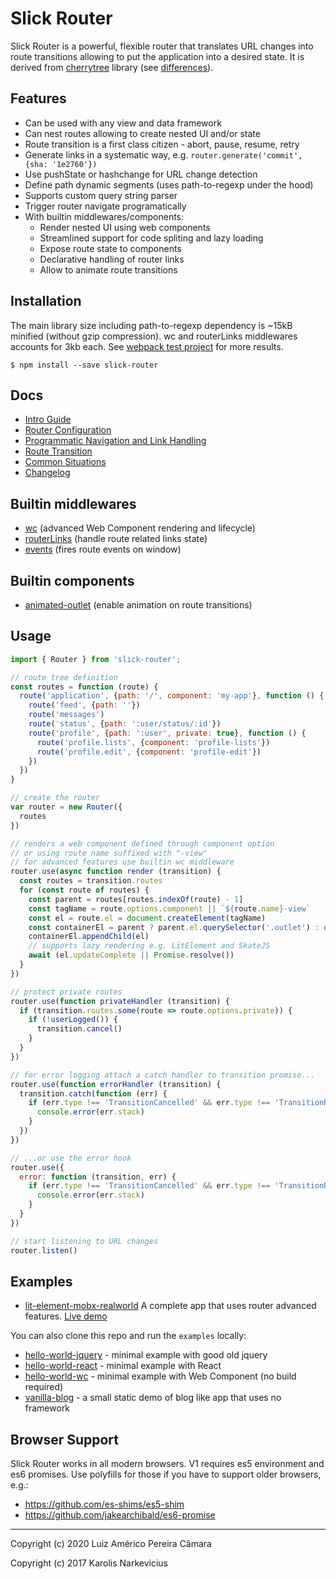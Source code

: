 # Slick Router

Slick Router is a powerful, flexible router that translates URL changes into route transitions allowing to put the application into a desired state. It is derived from [cherrytree](https://github.com/QubitProducts/cherrytree) library (see [differences](docs/versions-differences.md)).

## Features

* Can be used with any view and data framework
* Can nest routes allowing to create nested UI and/or state
* Route transition is a first class citizen - abort, pause, resume, retry
* Generate links in a systematic way, e.g. `router.generate('commit', {sha: '1e2760'})`
* Use pushState or hashchange for URL change detection
* Define path dynamic segments (uses path-to-regexp under the hood)
* Supports custom query string parser
* Trigger router navigate programatically
* With builtin middlewares/components:
  * Render nested UI using web components
  * Streamlined support for code spliting and lazy loading 
  * Expose route state to components
  * Declarative handling of router links
  * Allow to animate route transitions

## Installation

The main library size including path-to-regexp dependency is ~15kB minified (without gzip compression).
wc and routerLinks middlewares accounts for 3kb each. See [webpack test project](examples/tree-shaking) for more results.

    $ npm install --save slick-router


## Docs

* [Intro Guide](docs/intro.md)
* [Router Configuration](docs/router-configuration.md)
* [Programmatic Navigation and Link Handling](docs/programmatic-navigation-and-link.md)
* [Route Transition](docs/route-transition.md)
* [Common Situations](docs/common-situations.md)
* [Changelog](CHANGELOG.md)


## Builtin middlewares

 * [wc](docs/middlewares/wc.md) (advanced Web Component rendering and lifecycle)
 * [routerLinks](docs/middlewares/routerlinks.md) (handle route related links state)
 * [events](docs/middlewares/events.md) (fires route events on window)

## Builtin components

 * [animated-outlet](docs/components/animated-outlet.md) (enable animation on route transitions)

## Usage

```js
import { Router } from 'slick-router';

// route tree definition
const routes = function (route) {
  route('application', {path: '/', component: 'my-app'}, function () {
    route('feed', {path: ''})
    route('messages')
    route('status', {path: ':user/status/:id'})
    route('profile', {path: ':user', private: true}, function () {
      route('profile.lists', {component: 'profile-lists'})
      route('profile.edit', {component: 'profile-edit'})
    })
  })
}

// create the router
var router = new Router({
  routes
})

// renders a web component defined through component option
// or using route name suffixed with "-view"
// for advanced features use builtin wc middleware
router.use(async function render (transition) {
  const routes = transition.routes
  for (const route of routes) {
    const parent = routes[routes.indexOf(route) - 1]
    const tagName = route.options.component || `${route.name}-view`
    const el = route.el = document.createElement(tagName)
    const containerEl = parent ? parent.el.querySelector('.outlet') : document.body
    containerEl.appendChild(el)
    // supports lazy rendering e.g. LitElement and SkateJS
    await (el.updateComplete || Promise.resolve())
  }
})

// protect private routes
router.use(function privateHandler (transition) {
  if (transition.routes.some(route => route.options.private)) {
    if (!userLogged()) {
      transition.cancel()
    }
  }
})

// for error logging attach a catch handler to transition promise...
router.use(function errorHandler (transition) {
  transition.catch(function (err) {
    if (err.type !== 'TransitionCancelled' && err.type !== 'TransitionRedirected') {
      console.error(err.stack)
    }
  })
})

// ...or use the error hook
router.use({
  error: function (transition, err) {
    if (err.type !== 'TransitionCancelled' && err.type !== 'TransitionRedirected') {
      console.error(err.stack)
    }    
  }
})

// start listening to URL changes
router.listen()
```


## Examples

 * [lit-element-mobx-realworld](https://github.com/blikblum/lit-element-mobx-realworld-example-app) A complete app that uses router advanced features. [Live demo](https://blikblum.github.io/lit-element-mobx-realworld-example-app)

You can also clone this repo and run the `examples` locally:

* [hello-world-jquery](examples/hello-world-jquery) - minimal example with good old jquery
* [hello-world-react](hello-world-react) - minimal example with React
* [hello-world-wc](hello-world-react) - minimal example with Web Component (no build required)
* [vanilla-blog](examples/vanilla-blog) - a small static demo of blog like app that uses no framework

## Browser Support

Slick Router works in all modern browsers. V1 requires es5 environment and es6 promises. Use polyfills for those if you have to support older browsers, e.g.:

* https://github.com/es-shims/es5-shim
* https://github.com/jakearchibald/es6-promise

----

Copyright (c) 2020 Luiz Américo Pereira Câmara

Copyright (c) 2017 Karolis Narkevicius